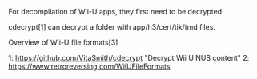 For decompilation of Wii-U apps, they first need to be decrypted.

cdecrypt[1] can decrypt a folder with app/h3/cert/tik/tmd files.

Overview of Wii-U file formats[3]




1: https://github.com/VitaSmith/cdecrypt "Decrypt Wii U NUS content"
2: https://www.retroreversing.com/WiiUFileFormats
